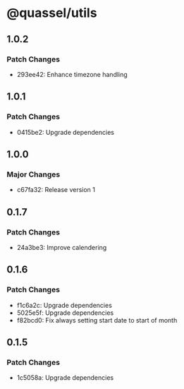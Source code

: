 # @quassel/utils

## 1.0.2

### Patch Changes

- 293ee42: Enhance timezone handling

## 1.0.1

### Patch Changes

- 0415be2: Upgrade dependencies

## 1.0.0

### Major Changes

- c67fa32: Release version 1

## 0.1.7

### Patch Changes

- 24a3be3: Improve calendering

## 0.1.6

### Patch Changes

- f1c6a2c: Upgrade dependencies
- 5025e5f: Upgrade dependencies
- f82bcd0: Fix always setting start date to start of month

## 0.1.5

### Patch Changes

- 1c5058a: Upgrade dependencies
